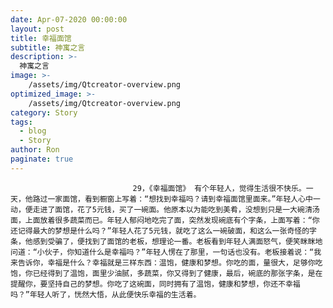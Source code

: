 ```yaml
---
date: Apr-07-2020 00:00:00
layout: post
title: 幸福面馆
subtitle: 神寓之言
description: >-
  神寓之言
image: >-
    /assets/img/Qtcreator-overview.png
optimized_image: >-
    /assets/img/Qtcreator-overview.png
category: Story
tags:
  - blog
  - Story
author: Ron
paginate: true
---
```


							　　29，《幸福面馆》 有个年轻人，觉得生活很不快乐。一天，他路过一家面馆，看到橱窗上写着：“想找到幸福吗？请到幸福面馆里面来。”年轻人心中一动，便走进了面馆，花了5元钱，买了一碗面。他原本以为能吃到美肴，没想到只是一大碗清汤面，上面放着很多蔬菜而已。年轻人郁闷地吃完了面，突然发现碗底有个字条，上面写着：“你还记得最大的梦想是什么吗？”年轻人花了5元钱，就吃了这么一碗破面，和这么一张奇怪的字条，他感到受骗了，便找到了面馆的老板，想理论一番。老板看到年轻人满面怒气，便笑眯眯地问道：“小伙子，你知道什么是幸福吗？”年轻人愣在了那里，一句话也没有。老板接着说：“我来告诉你，幸福是什么？幸福就是三样东西：温饱，健康和梦想。你吃的面，量很大，足够你吃饱，你已经得到了温饱，面里少油腻，多蔬菜，你又得到了健康，最后，碗底的那张字条，是在提醒你，要坚持自己的梦想。你吃了这碗面，同时拥有了温饱，健康和梦想，你还不幸福吗？”年轻人听了，恍然大悟，从此便快乐幸福的生活着。
							
							
						